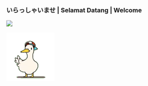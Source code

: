 ### いらっしゃいませ | Selamat Datang | Welcome

<a target="_blank" rel="noopener noreferrer" href="https://github.com/DaGamerFiles"><img src="https://komarev.com/ghpvc/?username=dagamerfiles&color=orange&style=flat"/></a>

<a target="_blank" rel="noopener noreferrer" href="https://www.youtube.com/watch?v=ReEgXh-wURs"><img src="/img/shubashuba.gif" width="128" height="auto"/></a>
